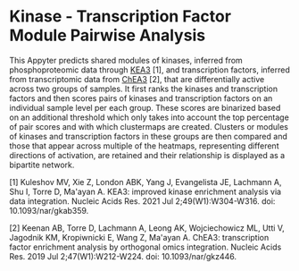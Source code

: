 # Kinase - Transcription Factor Module Pairwise Analysis

This Appyter predicts shared modules of kinases, inferred from phosphoproteomic data through [KEA3](https://maayanlab.cloud/kea3/) [1], and transcription factors, inferred from transcriptomic data from [ChEA3](https://maayanlab.cloud/chea3/) [2], that are differentially active across two groups of samples. It first ranks the kinases and transcription factors and then scores pairs of kinases and transcription factors on an individual sample level per each group. These scores are binarized based on an additional threshold which only takes into account the top percentage of pair scores and with which clustermaps are created. Clusters or modules of kinases and transcription factors in these groups are then compared and those that appear across multiple of the heatmaps, representing different directions of activation, are retained and their relationship is displayed as a bipartite network.

[1] Kuleshov MV, Xie Z, London ABK, Yang J, Evangelista JE, Lachmann A, Shu I, Torre D, Ma'ayan A. KEA3: improved kinase enrichment analysis via data integration. Nucleic Acids Res. 2021 Jul 2;49(W1):W304-W316. doi: 10.1093/nar/gkab359.

[2] Keenan AB, Torre D, Lachmann A, Leong AK, Wojciechowicz ML, Utti V, Jagodnik KM, Kropiwnicki E, Wang Z, Ma'ayan A. ChEA3: transcription factor enrichment analysis by orthogonal omics integration. Nucleic Acids Res. 2019 Jul 2;47(W1):W212-W224. doi: 10.1093/nar/gkz446.

